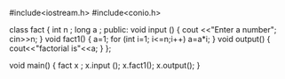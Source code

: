 #include<iostream.h>
#include<conio.h>

class fact
{
int n ;
long a ;
  public:
  void input ()
  {
  cout <<"Enter a number";
  cin>>n;
  }
  void fact1()
  {
  a=1;
  for (int i=1; i<=n;i++)
  a=a*i;
  }
  void output()
  {
  cout<<"factorial is"<<a;
  }
  };


  void main()
  {
  fact x ;
  x.input ();
  x.fact1();
  x.output();
  }

